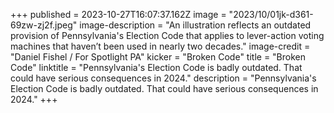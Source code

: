 +++
published = 2023-10-27T16:07:37.162Z
image = "2023/10/01jk-d361-69zw-zj2f.jpeg"
image-description = "An illustration reflects an outdated provision of Pennsylvania's Election Code that applies to lever-action voting machines that haven’t been used in nearly two decades."
image-credit = "Daniel Fishel / For Spotlight PA"
kicker = "Broken Code"
title = "Broken Code"
linktitle = "Pennsylvania's Election Code is badly outdated. That could have serious consequences in 2024."
description = "Pennsylvania's Election Code is badly outdated. That could have serious consequences in 2024."
+++
